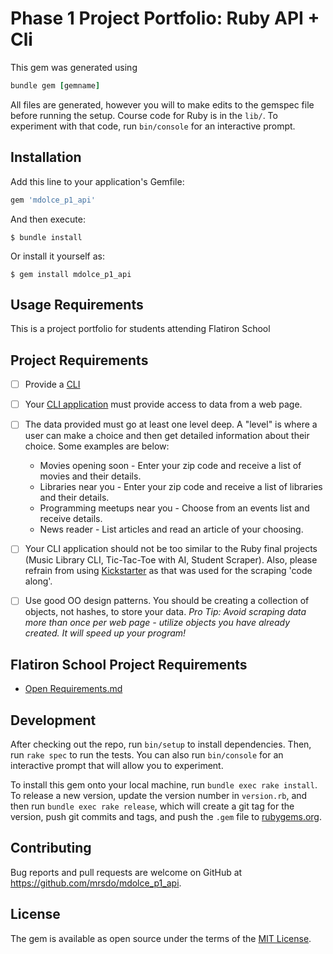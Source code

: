 # Phase 1 Project Portfolio: Ruby API + Cli

This gem was generated using
```ruby
bundle gem [gemname]
```

All files are generated, however you will to make edits to the gemspec file before running the setup. 
Course code for  Ruby is in the `lib/`. 
To experiment with that code, run `bin/console` for an interactive prompt.


## Installation

Add this line to your application's Gemfile:

```ruby
gem 'mdolce_p1_api'
```

And then execute:

    $ bundle install

Or install it yourself as:

    $ gem install mdolce_p1_api

## Usage Requirements

This is a project portfolio for students attending Flatiron School

## Project Requirements

-[ ] Provide a [CLI](https://github.com/learn-co-curriculum/cli-interfaces-readme#program-loop)
 
-[ ] Your [CLI application](https://github.com/learn-co-curriculum/ruby-cli-applications-readme) must provide access to data from a web page.
 
-[ ] The data provided must go at least one level deep. A "level" is where a user can make a choice and then get detailed information about their choice. Some examples are below:
    - Movies opening soon - Enter your zip code and receive a list of movies and their details.
    - Libraries near you -  Enter your zip code and receive a list of libraries and their details.
    - Programming meetups near you - Choose from an events list and receive details.
    - News reader - List articles and read an article of your choosing.
    
-[ ] Your CLI application should not be too similar to the Ruby final projects (Music Library CLI, Tic-Tac-Toe with AI, Student Scraper). Also, please refrain from using [Kickstarter](https://github.com/learn-co-curriculum/scraping-kickstarter) as that was used for the scraping 'code along'.
 
-[ ] Use good OO design patterns. You should be creating a collection of objects, not hashes, to store your data. *Pro Tip: Avoid scraping data more than once per web page - utilize objects you have already created. It will speed up your program!*

## <a id="requirements">Flatiron School Project Requirements</a>
* [Open Requirements.md](REQUIREMENTS.md)

## Development

After checking out the repo, run `bin/setup` to install dependencies. Then, run `rake spec` to run the tests. You can also run `bin/console` for an interactive prompt that will allow you to experiment.

To install this gem onto your local machine, run `bundle exec rake install`. To release a new version, update the version number in `version.rb`, and then run `bundle exec rake release`, which will create a git tag for the version, push git commits and tags, and push the `.gem` file to [rubygems.org](https://rubygems.org).

## Contributing

Bug reports and pull requests are welcome on GitHub at https://github.com/mrsdo/mdolce_p1_api.


## License

The gem is available as open source under the terms of the [MIT License](https://opensource.org/licenses/MIT).
